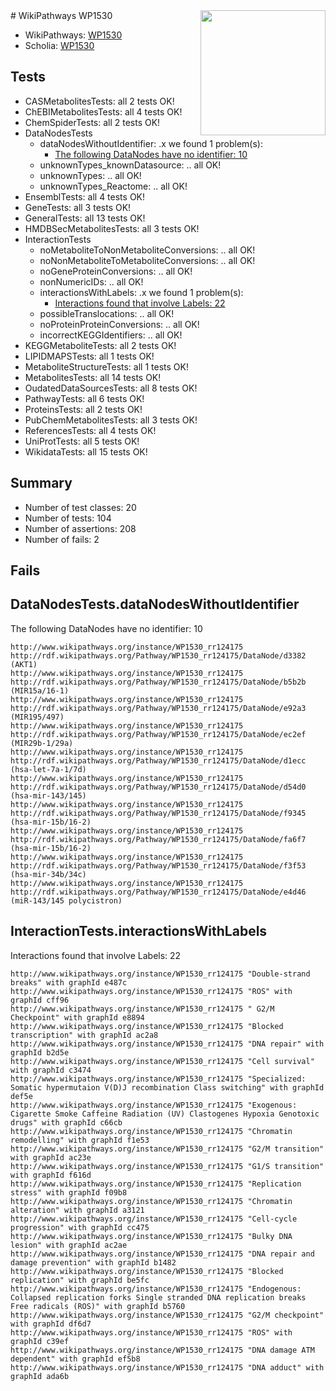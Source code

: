 <img style="float: right; width: 200px" src="https://upload.wikimedia.org/wikipedia/commons/thumb/8/83/Wplogo_with_text_500.png/640px-Wplogo_with_text_500.png" />
# WikiPathways WP1530

* WikiPathways: [WP1530](https://new.wikipathways.org/pathways/WP1530)
* Scholia: [WP1530](https://scholia.toolforge.org/wikipathways/WP1530)
## Tests
* CASMetabolitesTests: all 2 tests OK!
* ChEBIMetabolitesTests: all 4 tests OK!
* ChemSpiderTests: all 2 tests OK!
* DataNodesTests
    * dataNodesWithoutIdentifier: .x we found 1 problem(s):
        * [The following DataNodes have no identifier: 10](#8792c490)
    * unknownTypes_knownDatasource: .. all OK!
    * unknownTypes: .. all OK!
    * unknownTypes_Reactome: .. all OK!
* EnsemblTests: all 4 tests OK!
* GeneTests: all 3 tests OK!
* GeneralTests: all 13 tests OK!
* HMDBSecMetabolitesTests: all 3 tests OK!
* InteractionTests
    * noMetaboliteToNonMetaboliteConversions: .. all OK!
    * noNonMetaboliteToMetaboliteConversions: .. all OK!
    * noGeneProteinConversions: .. all OK!
    * nonNumericIDs: .. all OK!
    * interactionsWithLabels: .x we found 1 problem(s):
        * [Interactions found that involve Labels: 22](#fe97a8d9)
    * possibleTranslocations: .. all OK!
    * noProteinProteinConversions: .. all OK!
    * incorrectKEGGIdentifiers: .. all OK!
* KEGGMetaboliteTests: all 2 tests OK!
* LIPIDMAPSTests: all 1 tests OK!
* MetaboliteStructureTests: all 1 tests OK!
* MetabolitesTests: all 14 tests OK!
* OudatedDataSourcesTests: all 8 tests OK!
* PathwayTests: all 6 tests OK!
* ProteinsTests: all 2 tests OK!
* PubChemMetabolitesTests: all 3 tests OK!
* ReferencesTests: all 4 tests OK!
* UniProtTests: all 5 tests OK!
* WikidataTests: all 15 tests OK!


## Summary

* Number of test classes: 20
* Number of tests: 104
* Number of assertions: 208
* Number of fails: 2

## Fails

<a name="8792c490" />

## DataNodesTests.dataNodesWithoutIdentifier

The following DataNodes have no identifier: 10
```
http://www.wikipathways.org/instance/WP1530_rr124175 http://rdf.wikipathways.org/Pathway/WP1530_rr124175/DataNode/d3382 (AKT1)
http://www.wikipathways.org/instance/WP1530_rr124175 http://rdf.wikipathways.org/Pathway/WP1530_rr124175/DataNode/b5b2b (MIR15a/16-1)
http://www.wikipathways.org/instance/WP1530_rr124175 http://rdf.wikipathways.org/Pathway/WP1530_rr124175/DataNode/e92a3 (MIR195/497)
http://www.wikipathways.org/instance/WP1530_rr124175 http://rdf.wikipathways.org/Pathway/WP1530_rr124175/DataNode/ec2ef (MIR29b-1/29a)
http://www.wikipathways.org/instance/WP1530_rr124175 http://rdf.wikipathways.org/Pathway/WP1530_rr124175/DataNode/d1ecc (hsa-let-7a-1/7d)
http://www.wikipathways.org/instance/WP1530_rr124175 http://rdf.wikipathways.org/Pathway/WP1530_rr124175/DataNode/d54d0 (hsa-mir-143/145)
http://www.wikipathways.org/instance/WP1530_rr124175 http://rdf.wikipathways.org/Pathway/WP1530_rr124175/DataNode/f9345 (hsa-mir-15b/16-2)
http://www.wikipathways.org/instance/WP1530_rr124175 http://rdf.wikipathways.org/Pathway/WP1530_rr124175/DataNode/fa6f7 (hsa-mir-15b/16-2)
http://www.wikipathways.org/instance/WP1530_rr124175 http://rdf.wikipathways.org/Pathway/WP1530_rr124175/DataNode/f3f53 (hsa-mir-34b/34c)
http://www.wikipathways.org/instance/WP1530_rr124175 http://rdf.wikipathways.org/Pathway/WP1530_rr124175/DataNode/e4d46 (miR-143/145 polycistron)
```

<a name="fe97a8d9" />

## InteractionTests.interactionsWithLabels

Interactions found that involve Labels: 22
```
http://www.wikipathways.org/instance/WP1530_rr124175 "Double-strand breaks" with graphId e487c
http://www.wikipathways.org/instance/WP1530_rr124175 "ROS" with graphId cff96
http://www.wikipathways.org/instance/WP1530_rr124175 " G2/M Checkpoint" with graphId e8894
http://www.wikipathways.org/instance/WP1530_rr124175 "Blocked transcription" with graphId ac2a8
http://www.wikipathways.org/instance/WP1530_rr124175 "DNA repair" with graphId b2d5e
http://www.wikipathways.org/instance/WP1530_rr124175 "Cell survival" with graphId c3474
http://www.wikipathways.org/instance/WP1530_rr124175 "Specialized: Somatic hypermutaion V(D)J recombination Class switching" with graphId def5e
http://www.wikipathways.org/instance/WP1530_rr124175 "Exogenous: Cigarette Smoke Caffeine Radiation (UV) Clastogenes Hypoxia Genotoxic drugs" with graphId c66cb
http://www.wikipathways.org/instance/WP1530_rr124175 "Chromatin remodelling" with graphId f1e53
http://www.wikipathways.org/instance/WP1530_rr124175 "G2/M transition" with graphId ac23e
http://www.wikipathways.org/instance/WP1530_rr124175 "G1/S transition" with graphId f616d
http://www.wikipathways.org/instance/WP1530_rr124175 "Replication stress" with graphId f09b8
http://www.wikipathways.org/instance/WP1530_rr124175 "Chromatin alteration" with graphId a3121
http://www.wikipathways.org/instance/WP1530_rr124175 "Cell-cycle progression" with graphId cc475
http://www.wikipathways.org/instance/WP1530_rr124175 "Bulky DNA lesion" with graphId ac2ae
http://www.wikipathways.org/instance/WP1530_rr124175 "DNA repair and  damage prevention" with graphId b1482
http://www.wikipathways.org/instance/WP1530_rr124175 "Blocked replication" with graphId be5fc
http://www.wikipathways.org/instance/WP1530_rr124175 "Endogenous: Collapsed replication forks Single stranded DNA replication breaks Free radicals (ROS)" with graphId b5760
http://www.wikipathways.org/instance/WP1530_rr124175 "G2/M checkpoint" with graphId df6d7
http://www.wikipathways.org/instance/WP1530_rr124175 "ROS" with graphId c39ef
http://www.wikipathways.org/instance/WP1530_rr124175 "DNA damage ATM dependent" with graphId ef5b8
http://www.wikipathways.org/instance/WP1530_rr124175 "DNA adduct" with graphId ada6b
```

